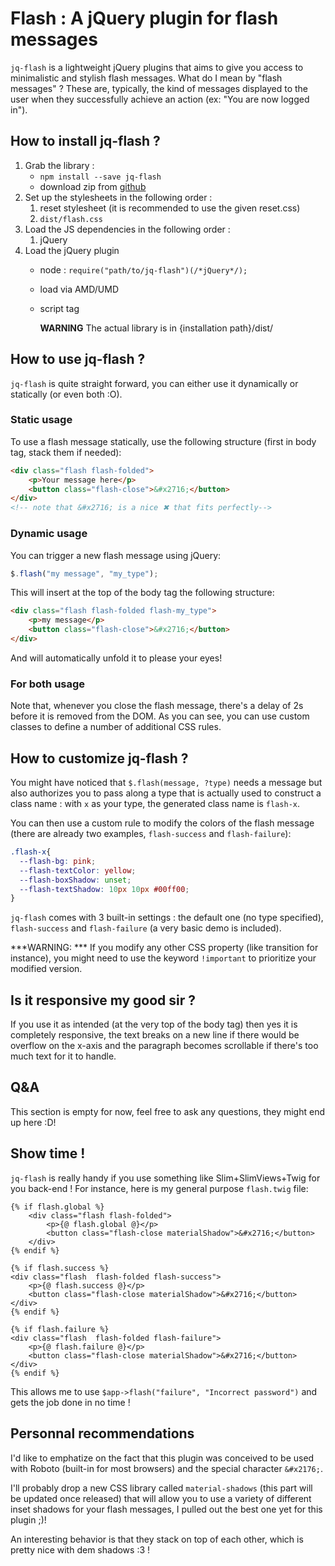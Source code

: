 # Flash : A jQuery plugin for flash messages #
`jq-flash` is a lightweight jQuery plugins that aims to give you access to minimalistic and stylish flash messages.
What do I mean by "flash messages" ? These are, typically, the kind of messages displayed to the user when they successfully achieve an action (ex: "You are now logged in").

## How to install jq-flash ? ##
1. Grab the library :
	-  `npm install --save jq-flash`
	- download zip from [github](https://github.com/Voltra/jq-flash)
2. Set up the stylesheets in the following order :
	1.  reset stylesheet (it is recommended to use the given reset.css)
	2.  `dist/flash.css`
3. Load the JS dependencies in the following order :
	1. jQuery
4. Load the jQuery plugin
	- node : `require("path/to/jq-flash")(/*jQuery*/);`
	- load via AMD/UMD
	- script tag
        
        **WARNING**
        The actual library is in {installation path}/dist/
  
## How to use jq-flash ? ##
`jq-flash` is quite straight forward, you can either use it dynamically or statically (or even both :O).

### Static usage ###
To use a flash message statically, use the following structure (first in body tag, stack them if needed):
```html
<div class="flash flash-folded">
    <p>Your message here</p>
    <button class="flash-close">&#x2716;</button>
</div>
<!-- note that &#x2716; is a nice ✖ that fits perfectly-->
```

### Dynamic usage ###
You can trigger a new flash message using jQuery:
```javascript
$.flash("my message", "my_type");
```

This will insert at the top of the body tag the following structure:
```html
<div class="flash flash-folded flash-my_type">
    <p>my message</p>
    <button class="flash-close">&#x2716;</button>
</div>
```
And will automatically unfold it to please your eyes!

### For both usage ###
Note that, whenever you close the flash message, there's a delay of 2s before it is removed from the DOM.
As you can see, you can use custom classes to define a number of additional CSS rules.

## How to customize jq-flash ? ##
You might have noticed that `$.flash(message, ?type)` needs a message but also authorizes you to pass along a type that is actually used to construct a class name : with `x` as your type, the generated class name is `flash-x`.

You can then use a custom rule to modify the colors of the flash message (there are already two examples, `flash-success` and `flash-failure`):
```css
.flash-x{
  --flash-bg: pink;
  --flash-textColor: yellow;
  --flash-boxShadow: unset;
  --flash-textShadow: 10px 10px #00ff00;
}
```

`jq-flash` comes with 3 built-in settings : the default one (no type specified), `flash-success` and `flash-failure` (a very basic demo is included).

***WARNING: *** If you modify any other CSS property (like transition for instance), you might need to use the keyword `!important` to prioritize your modified version.

## Is it responsive my good sir ? ##
If you use it as intended (at the very top of the body tag) then yes it is completely responsive, the text breaks on a new line if there would be overflow on the x-axis and the paragraph becomes scrollable if there's too much text for it to handle.

## Q&A ##
This section is empty for now, feel free to ask any questions, they might end up here :D!

## Show time ! ##
`jq-flash` is really handy if you use something like Slim+SlimViews+Twig for you back-end !
For instance, here is my general purpose `flash.twig` file:
```
{% if flash.global %}
    <div class="flash flash-folded">
        <p>{@ flash.global @}</p>
        <button class="flash-close materialShadow">&#x2716;</button>
    </div>
{% endif %}

{% if flash.success %}
<div class="flash  flash-folded flash-success">
    <p>{@ flash.success @}</p>
    <button class="flash-close materialShadow">&#x2716;</button>
</div>
{% endif %}

{% if flash.failure %}
<div class="flash  flash-folded flash-failure">
    <p>{@ flash.failure @}</p>
    <button class="flash-close materialShadow">&#x2716;</button>
</div>
{% endif %}
```
This allows me to use `$app->flash("failure", "Incorrect password")` and gets the job done in no time !

## Personnal recommendations ##
I'd like to emphatize on the fact that this plugin was conceived to be used with Roboto (built-in for most browsers) and the special character `&#x2176;`.

I'll probably drop a new CSS library called `material-shadows` (this part will be updated once released) that will allow you to use a variety of different inset shadows for your flash messages, I pulled out the best one yet for this plugin ;)!

An interesting behavior is that they stack on top of each other, which is pretty nice with dem shadows :3 !